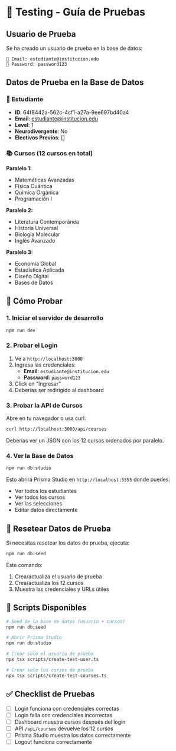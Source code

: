 # 🧪 Testing - Guía de Pruebas

## Usuario de Prueba

Se ha creado un usuario de prueba en la base de datos:

```
📧 Email: estudiante@institucion.edu
🔑 Password: password123
```

## Datos de Prueba en la Base de Datos

### 👤 Estudiante

- **ID**: 64f8442a-562c-4cf1-a27a-9ee697bd40a4
- **Email**: estudiante@institucion.edu
- **Level**: 1
- **Neurodivergente**: No
- **Electivos Previos**: []

### 📚 Cursos (12 cursos en total)

**Paralelo 1:**

- Matemáticas Avanzadas
- Física Cuántica
- Química Orgánica
- Programación I

**Paralelo 2:**

- Literatura Contemporánea
- Historia Universal
- Biología Molecular
- Inglés Avanzado

**Paralelo 3:**

- Economía Global
- Estadística Aplicada
- Diseño Digital
- Bases de Datos

## 🚀 Cómo Probar

### 1. Iniciar el servidor de desarrollo

```bash
npm run dev
```

### 2. Probar el Login

1. Ve a `http://localhost:3000`
2. Ingresa las credenciales:
   - **Email**: `estudiante@institucion.edu`
   - **Password**: `password123`
3. Click en "Ingresar"
4. Deberías ser redirigido al dashboard

### 3. Probar la API de Cursos

Abre en tu navegador o usa curl:

```bash
curl http://localhost:3000/api/courses
```

Deberías ver un JSON con los 12 cursos ordenados por paralelo.

### 4. Ver la Base de Datos

```bash
npm run db:studio
```

Esto abrirá Prisma Studio en `http://localhost:5555` donde puedes:

- Ver todos los estudiantes
- Ver todos los cursos
- Ver las selecciones
- Editar datos directamente

## 🔄 Resetear Datos de Prueba

Si necesitas resetear los datos de prueba, ejecuta:

```bash
npm run db:seed
```

Este comando:

1. Crea/actualiza el usuario de prueba
2. Crea/actualiza los 12 cursos
3. Muestra las credenciales y URLs útiles

## 📝 Scripts Disponibles

```bash
# Seed de la base de datos (usuario + cursos)
npm run db:seed

# Abrir Prisma Studio
npm run db:studio

# Crear solo el usuario de prueba
npx tsx scripts/create-test-user.ts

# Crear solo los cursos de prueba
npx tsx scripts/create-test-courses.ts
```

## ✅ Checklist de Pruebas

- [ ] Login funciona con credenciales correctas
- [ ] Login falla con credenciales incorrectas
- [ ] Dashboard muestra cursos después del login
- [ ] API `/api/courses` devuelve los 12 cursos
- [ ] Prisma Studio muestra los datos correctamente
- [ ] Logout funciona correctamente
